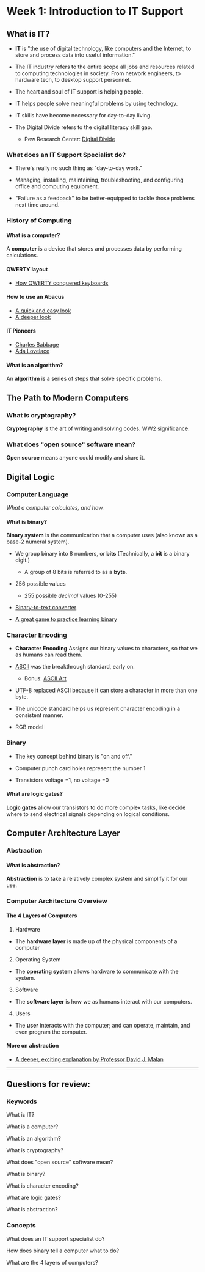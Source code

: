 # Week 1: Introduction to IT Support

## What is IT?
- **IT** is "the use of digital technology, like computers and the Internet, to store and process data into useful information."

- The IT industry refers to the entire scope all jobs and resources related to computing technologies in society. From network engineers, to hardware tech, to desktop support personnel.

- The heart and soul of IT support is helping people.

- IT helps people solve meaningful problems by using technology.

- IT skills have become necessary for day-to-day living.

- The Digital Divide refers to the digital literacy skill gap.
  - Pew Research Center: [Digital Divide](https://www.pewresearch.org/topics/digital-divide/)

### What does an IT Support Specialist do?

- There's really no such thing as "day-to-day work."

- Managing, installing, maintaining, troubleshooting, and configuring office and computing equipment.

- "Failure as a feedback" to be better-equipped to tackle those problems next time around.

### History of Computing

#### What is a computer?
A **computer** is a device that stores and processes data by performing calculations.

#### QWERTY layout
- [How QWERTY conquered keyboards](https://www.youtube.com/watch?v=c8f6us-Sjlo)

#### How to use an Abacus
- [A quick and easy look](https://www.youtube.com/watch?v=PbGft644WUE)
- [A deeper look](https://www.youtube.com/watch?v=SYRyKYmOJwM)

#### IT Pioneers
- [Charles Babbage](https://www.youtube.com/watch?v=NSAXbsbiid0)
- [Ada Lovelace](https://www.youtube.com/watch?v=sB5ieSGGDmk)

#### What is an algorithm?
An **algorithm** is a series of steps that solve specific problems.

## The Path to Modern Computers

### What is cryptography?
**Cryptography** is the art of writing and solving codes. WW2 significance.

<!-- - Alan Turing and the Enigma Machine, ENIAC -->

### What does "open source" software mean?
**Open source** means anyone could modify and share it.

## Digital Logic


### Computer Language
*What a computer calculates, and how.*

#### What is binary?
**Binary system** is the communication that a computer uses (also known as a base-2 numeral system).

- We group binary into 8 numbers, or **bits** (Technically, a **bit** is a binary digit.)
  - A group of 8 bits is referred to as a **byte**.

- 256 possible values
  - 255 possible *decimal* values (0-255)

- [Binary-to-text converter](https://www.rapidtables.com/convert/number/binary-to-ascii.html)

- [A great game to practice learning binary](https://games.penjee.com/binary-numbers-game/)

### Character Encoding
- **Character Encoding** Assigns our binary values to characters, so that we as humans can read them.

- [ASCII](https://en.wikipedia.org/wiki/ASCII) was the breakthrough standard, early on.
  - Bonus: [ASCII Art](https://en.wikipedia.org/wiki/ASCII_art)

- [UTF-8](https://en.wikipedia.org/wiki/UTF-8) replaced ASCII because it can store a character in more than one byte.

- The unicode standard helps us represent character encoding in a consistent manner.

- RGB model


### Binary

- The key concept behind binary is "on and off."

- Computer punch card holes represent the number 1

- Transistors voltage =1, no voltage =0

#### What are logic gates?
**Logic gates** allow our transistors to do more complex tasks, like decide where to send electrical signals depending on logical conditions.


## Computer Architecture Layer

### Abstraction

#### What is abstraction?
**Abstraction** is to take a relatively complex system and simplify it for our use.

### Computer Architecture Overview

#### The 4 Layers of Computers
1. Hardware
  - The **hardware layer** is made up of the physical components of a computer
2. Operating System
  - The **operating system** allows hardware to communicate with the system.
3. Software
  - The **software layer** is how we as humans interact with our computers.
4. Users
  - The **user** interacts with the computer; and can operate, maintain, and even program the computer.

#### More on abstraction
 - [A deeper, exciting explanation by Professor David J. Malan](https://www.youtube.com/watch?v=6V1sr0XV_Ng)


---

## Questions for review:

### Keywords

What is IT?

What is a computer?

What is an algorithm?

What is cryptography?

What does "open source" software mean?

What is binary?

What is character encoding?

What are logic gates?

What is abstraction?

### Concepts

What does an IT support specialist do?

How does binary tell a computer what to do?

What are the 4 layers of computers?